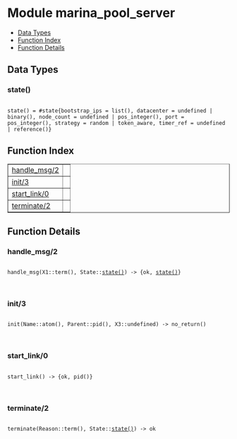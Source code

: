

# Module marina_pool_server #
* [Data Types](#types)
* [Function Index](#index)
* [Function Details](#functions)

<a name="types"></a>

## Data Types ##




### <a name="type-state">state()</a> ###


<pre><code>
state() = #state{bootstrap_ips = list(), datacenter = undefined | binary(), node_count = undefined | pos_integer(), port = pos_integer(), strategy = random | token_aware, timer_ref = undefined | reference()}
</code></pre>

<a name="index"></a>

## Function Index ##


<table width="100%" border="1" cellspacing="0" cellpadding="2" summary="function index"><tr><td valign="top"><a href="#handle_msg-2">handle_msg/2</a></td><td></td></tr><tr><td valign="top"><a href="#init-3">init/3</a></td><td></td></tr><tr><td valign="top"><a href="#start_link-0">start_link/0</a></td><td></td></tr><tr><td valign="top"><a href="#terminate-2">terminate/2</a></td><td></td></tr></table>


<a name="functions"></a>

## Function Details ##

<a name="handle_msg-2"></a>

### handle_msg/2 ###

<pre><code>
handle_msg(X1::term(), State::<a href="#type-state">state()</a>) -&gt; {ok, <a href="#type-state">state()</a>}
</code></pre>
<br />

<a name="init-3"></a>

### init/3 ###

<pre><code>
init(Name::atom(), Parent::pid(), X3::undefined) -&gt; no_return()
</code></pre>
<br />

<a name="start_link-0"></a>

### start_link/0 ###

<pre><code>
start_link() -&gt; {ok, pid()}
</code></pre>
<br />

<a name="terminate-2"></a>

### terminate/2 ###

<pre><code>
terminate(Reason::term(), State::<a href="#type-state">state()</a>) -&gt; ok
</code></pre>
<br />


